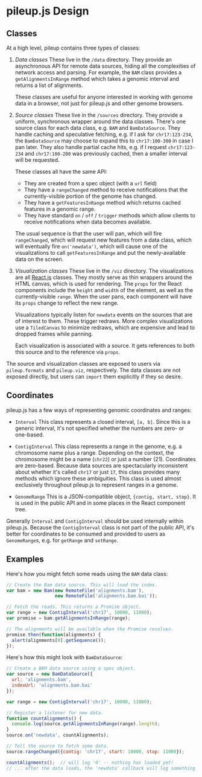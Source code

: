# pileup.js Design

## Classes

At a high level, pileup contains three types of classes:

1. *Data classes* These live in the `/data` directory.
   They provide an asynchronous API for remote data sources, hiding
   all the complexities of network access and parsing. For example, the `BAM`
   class provides a `getAlignmentsInRange` method which takes a genomic
   interval and returns a list of alignments.
   
   These classes are useful for anyone interested in working with genome data
   in a browser, not just for pileup.js and other genome browsers.

2. *Source classes* These live in the `/sources` directory.
   They provide a uniform, synchronous wrapper around the data classes. There's
   one source class for each data class, e.g. `BAM` and `BamDataSource`. They
   handle caching and speculative fetching, e.g. if I ask for `chr17:123-234`,
   the `BamDataSource` may choose to expand this to `chr17:100-300` in case I
   pan later. They also handle partial cache hits, e.g. if I request
   `chr17:123-234` and `chr17:100-200` was previously cached, then a smaller
   interval will be requested.

   These classes all have the same API:
   * They are created from a spec object (with a `url` field)
   * They have a `rangeChanged` method to receive notifications that the
     currently-visible portion of the genome has changed.
   * They have a `getFeaturesInRange` method which returns cached features in a
     genomic range.
   * They have standard `on` / `off` / `trigger` methods which allow clients to
     receive notifications when data becomes available.

   The usual sequence is that the user will pan, which will fire
   `rangeChanged`, which will request new features from a data class, which
   will eventually fire `on('newdata')`, which will cause one of the
   visualizations to call `getFeaturesInRange` and put the newly-available data
   on the screen.

3. *Visualization classes* These live in the `/viz` directory.
   The visualizations are all [React.js][] classes. They mostly serve as thin
   wrappers around the HTML canvas, which is used for rendering. The `props`
   for the React components include the `height` and `width` of the element, as
   well as the currently-visible `range`. When the user pans, each component
   will have its `props` change to reflect the new range.

   Visualizations typically listen for `newdata` events on the sources that are
   of interest to them. These trigger redraws. More complex visualizations use
   a `TiledCanvas` to minimize redraws, which are expensive and lead to dropped
   frames while panning.

   Each visualization is associated with a source. It gets references to both
   this source and to the reference via `props`.

The source and visualization classes are exposed to users via `pileup.formats`
and `pileup.viz`, respectively. The data classes are not exposed directly, but
users can `import` them explicitly if they so desire.

## Coordinates

pileup.js has a few ways of representing genomic coordinates and ranges:

* `Interval` This class represents a closed interval, `[a, b]`.
  Since this is a generic interval, it's not specified whether the numbers are
  zero- or one-based.

* `ContigInterval` This class represents a range in the genome, e.g. a
  chromosome name plus a range. Depending on the context, the chromosome might
  be a name (`chr22`) or just a number (21). Coordinates are zero-based.
  Because data sources are spectacularly inconsistent about whether it's called
  `chr17` or just `17`, this class provides many methods which ignore these
  ambiguities. This class is used almost exclusively throughout pileup.js to
  represent ranges in a genome.

* `GenomeRange` This is a JSON-compatible object, `{contig, start, stop}`.
  It is used in the public API and in some places in the React component tree.

Generally `Interval` and `ContigInterval` should be used internally within
pileup.js. Because the `ContigInterval` class is not part of the public API,
it's better for coordinates to be consumed and provided to users as
`GenomeRange`s, e.g. for `getRange` and `setRange`.

## Examples

Here's how you might fetch some reads using the `BAM` data class:

```javascript
// Create the Bam data source. This will load the index.
var bam = new Bam(new RemoteFile('alignments.bam'),
                  new RemoteFile('alignments.bam.bai'));

// Fetch the reads. This returns a Promise object.
var range = new ContigInterval('chr17', 10000, 11000);
var promise = bam.getAlignmentsInRange(range);

// The alignments will be available when the Promise resolves.
promise.then(function(alignments) {
  alert(alignments[0].getSequence());
});
```

Here's how this might look with `BamDataSource`:

```javascript
// Create a BAM data source using a spec object.
var source = new BamDataSource({
  url: 'alignments.bam',
  indexUrl: 'alignments.bam.bai'
});

var range = new ContigInterval('chr17', 10000, 11000);

// Register a listener for new data.
function countAlignments() {
  console.log(source.getAlignmentsInRange(range).length);
}
source.on('newdata', countAlignments);

// Tell the source to fetch some data.
source.rangeChanged({contig: 'chr17', start: 10000, stop: 11000});

countAlignments();  // will log '0' -- nothing has loaded yet!
// ... after the data loads, the 'newdata' callback will log something >0.
```

[React.js]: https://facebook.github.io/react/

